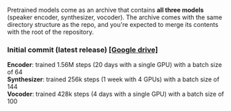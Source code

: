Pretrained models come as an archive that contains **all three models** (speaker encoder, synthesizer, vocoder). The archive comes with the same directory structure as the repo, and you're expected to merge its contents with the root of the repository.

### Initial commit (latest release) [\[Google drive\]](https://drive.google.com/file/d/1n1sPXvT34yXFLT47QZA6FIRGrwMeSsZc/view?usp=sharing)


**Encoder**: trained 1.56M steps (20 days with a single GPU) with a batch size of 64  
**Synthesizer**: trained 256k steps (1 week with 4 GPUs) with a batch size of 144  
**Vocoder**: trained 428k steps (4 days with a single GPU) with a batch size of 100  